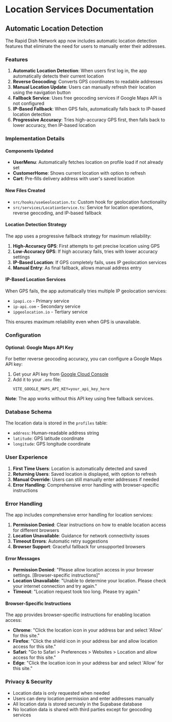 # Location Services Documentation

## Automatic Location Detection

The Rapid Dish Network app now includes automatic location detection features that eliminate the need for users to manually enter their addresses.

### Features

1. **Automatic Location Detection**: When users first log in, the app automatically detects their current location
2. **Reverse Geocoding**: Converts GPS coordinates to readable addresses
3. **Manual Location Update**: Users can manually refresh their location using the navigation button
4. **Fallback Service**: Uses free geocoding services if Google Maps API is not configured
5. **IP-Based Fallback**: When GPS fails, automatically falls back to IP-based location detection
6. **Progressive Accuracy**: Tries high-accuracy GPS first, then falls back to lower accuracy, then IP-based location

### Implementation Details

#### Components Updated

- **UserMenu**: Automatically fetches location on profile load if not already set
- **CustomerHome**: Shows current location with option to refresh
- **Cart**: Pre-fills delivery address with user's saved location

#### New Files Created

- `src/hooks/useGeolocation.ts`: Custom hook for geolocation functionality
- `src/services/LocationService.ts`: Service for location operations, reverse geocoding, and IP-based fallback

#### Location Detection Strategy

The app uses a progressive fallback strategy for maximum reliability:

1. **High-Accuracy GPS**: First attempts to get precise location using GPS
2. **Low-Accuracy GPS**: If high accuracy fails, tries with lower accuracy settings
3. **IP-Based Location**: If GPS completely fails, uses IP geolocation services
4. **Manual Entry**: As final fallback, allows manual address entry

#### IP-Based Location Services

When GPS fails, the app automatically tries multiple IP geolocation services:
- `ipapi.co` - Primary service
- `ip-api.com` - Secondary service  
- `ipgeolocation.io` - Tertiary service

This ensures maximum reliability even when GPS is unavailable.

### Configuration

#### Optional: Google Maps API Key

For better reverse geocoding accuracy, you can configure a Google Maps API key:

1. Get your API key from [Google Cloud Console](https://developers.google.com/maps/documentation/javascript/get-api-key)
2. Add it to your `.env` file:
   ```
   VITE_GOOGLE_MAPS_API_KEY=your_api_key_here
   ```

**Note**: The app works without this API key using free fallback services.

### Database Schema

The location data is stored in the `profiles` table:
- `address`: Human-readable address string
- `latitude`: GPS latitude coordinate
- `longitude`: GPS longitude coordinate

### User Experience

1. **First Time Users**: Location is automatically detected and saved
2. **Returning Users**: Saved location is displayed, with option to refresh
3. **Manual Override**: Users can still manually enter addresses if needed
4. **Error Handling**: Comprehensive error handling with browser-specific instructions

### Error Handling

The app includes comprehensive error handling for location services:

1. **Permission Denied**: Clear instructions on how to enable location access for different browsers
2. **Location Unavailable**: Guidance for network connectivity issues
3. **Timeout Errors**: Automatic retry suggestions
4. **Browser Support**: Graceful fallback for unsupported browsers

#### Error Messages

- **Permission Denied**: "Please allow location access in your browser settings. [Browser-specific instructions]"
- **Location Unavailable**: "Unable to determine your location. Please check your internet connection and try again."
- **Timeout**: "Location request took too long. Please try again."

#### Browser-Specific Instructions

The app provides browser-specific instructions for enabling location access:
- **Chrome**: "Click the location icon in your address bar and select 'Allow' for this site."
- **Firefox**: "Click the shield icon in your address bar and allow location access for this site."
- **Safari**: "Go to Safari > Preferences > Websites > Location and allow access for this site."
- **Edge**: "Click the location icon in your address bar and select 'Allow' for this site."

### Privacy & Security

- Location data is only requested when needed
- Users can deny location permission and enter addresses manually
- All location data is stored securely in the Supabase database
- No location data is shared with third parties except for geocoding services
